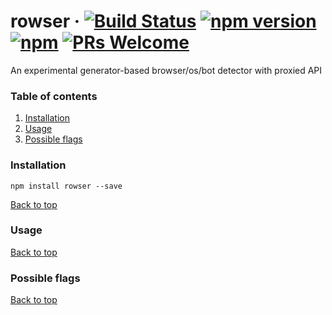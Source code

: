 # rowser &middot; [![Build Status](https://travis-ci.org/everget/rowser.svg?branch=master)](https://travis-ci.org/everget/rowser) [![npm version](https://img.shields.io/npm/v/rowser.svg?style=flat)](https://www.npmjs.com/package/rowser) [![npm](https://img.shields.io/npm/dm/localeval.svg)]() [![PRs Welcome](https://img.shields.io/badge/PRs-welcome-brightgreen.svg)](CONTRIBUTING.md#pull-requests)

An experimental generator-based browser/os/bot detector with proxied API

### Table of contents
1. [Installation](#installation)
1. [Usage](#usage)
1. [Possible flags](#possible-flags)

### Installation
```
npm install rowser --save
```

[Back to top](#table-of-contents)

### Usage

[Back to top](#table-of-contents)

### Possible flags

[Back to top](#table-of-contents)
